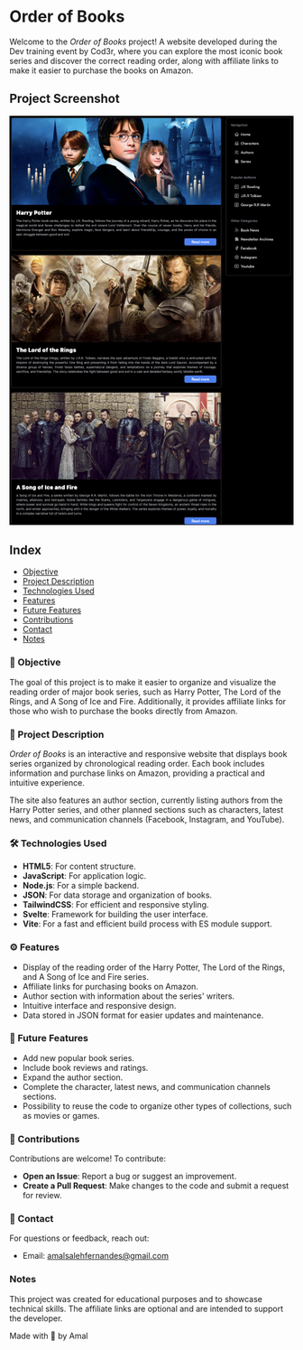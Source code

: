 # Order of Books

Welcome to the _Order of Books_ project! A website developed during the Dev training event by Cod3r, where you can explore the most iconic book series and discover the correct reading order, along with affiliate links to make it easier to purchase the books on Amazon.

## Project Screenshot

![Screenshot](static/screenshot.png)

## Index

- [Objective](#objective)
- [Project Description](#project-description)
- [Technologies Used](#technologies-used)
- [Features](#features)
- [Future Features](#future-features)
- [Contributions](#contributions)
- [Contact](#contact)
- [Notes](#notes)

### 🎯 Objective

The goal of this project is to make it easier to organize and visualize the reading order of major book series, such as Harry Potter, The Lord of the Rings, and A Song of Ice and Fire. Additionally, it provides affiliate links for those who wish to purchase the books directly from Amazon.

### 📖 Project Description

_Order of Books_ is an interactive and responsive website that displays book series organized by chronological reading order. Each book includes information and purchase links on Amazon, providing a practical and intuitive experience.

The site also features an author section, currently listing authors from the Harry Potter series, and other planned sections such as characters, latest news, and communication channels (Facebook, Instagram, and YouTube).

### 🛠️ Technologies Used

- **HTML5**: For content structure.
- **JavaScript**: For application logic.
- **Node.js**: For a simple backend.
- **JSON**: For data storage and organization of books.
- **TailwindCSS**: For efficient and responsive styling.
- **Svelte**: Framework for building the user interface.
- **Vite**: For a fast and efficient build process with ES module support.

### ⚙️ Features

- Display of the reading order of the Harry Potter, The Lord of the Rings, and A Song of Ice and Fire series.
- Affiliate links for purchasing books on Amazon.
- Author section with information about the series' writers.
- Intuitive interface and responsive design.
- Data stored in JSON format for easier updates and maintenance.

### 🌟 Future Features

- Add new popular book series.
- Include book reviews and ratings.
- Expand the author section.
- Complete the character, latest news, and communication channels sections.
- Possibility to reuse the code to organize other types of collections, such as movies or games.

### 🤝 Contributions

Contributions are welcome! To contribute:

- **Open an Issue**: Report a bug or suggest an improvement.
- **Create a Pull Request**: Make changes to the code and submit a request for review.

### 📧 Contact

For questions or feedback, reach out:

- Email: amalsalehfernandes@gmail.com

### **Notes**

This project was created for educational purposes and to showcase technical skills. The affiliate links are optional and are intended to support the developer.

Made with 💖 by Amal
